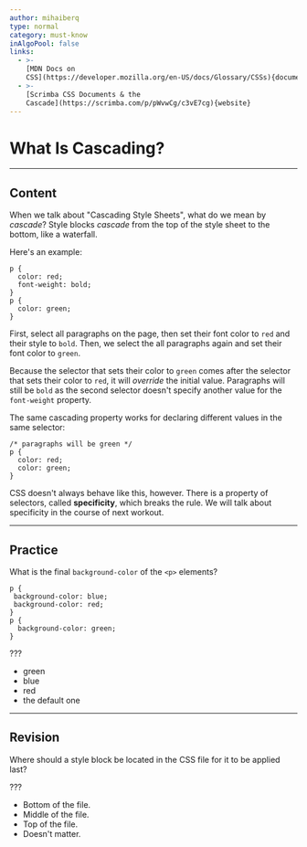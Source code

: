 ```yaml
---
author: mihaiberq
type: normal
category: must-know
inAlgoPool: false
links:
  - >-
    [MDN Docs on
    CSS](https://developer.mozilla.org/en-US/docs/Glossary/CSSs){documentation}
  - >-
    [Scrimba CSS Documents & the
    Cascade](https://scrimba.com/p/pWvwCg/c3vE7cg){website}
---
```


# What Is Cascading?


---

## Content

When we talk about "Cascading Style Sheets", what do we mean by *cascade*?
Style blocks *cascade* from the top of the style sheet to the bottom, like a waterfall.

Here's an example:

```plain-text
p {
  color: red;
  font-weight: bold;
}
p {
  color: green;
}
```

First, select all paragraphs on the page, then set their font color to `red` and their style to `bold`. Then, we select the all paragraphs again and set their font color to `green`.

Because the selector that sets their color to `green` comes after the selector that sets their color to `red`, it will *override* the initial value. Paragraphs will still be `bold` as the second selector doesn't specify another value for the `font-weight` property.

The same cascading property works for declaring different values in the same selector:

```plain-text
/* paragraphs will be green */
p {
  color: red;
  color: green;
}
```

CSS doesn't always behave like this, however. There is a property of selectors, called **specificity**, which breaks the rule. We will talk about specificity in the course of next workout.


---

## Practice

What is the final `background-color` of the `<p>` elements?

```plain-text
p {
 background-color: blue;
 background-color: red;
}
p {
  background-color: green;
}
```

???

- green
- blue
- red
- the default one


---

## Revision

Where should a style block be located in the CSS file for it to be applied last?

???

- Bottom of the file.
- Middle of the file.
- Top of the file.
- Doesn't matter.
 
